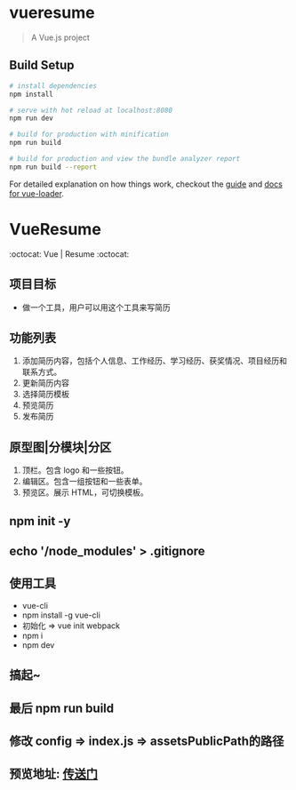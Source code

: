 # vueresume

> A Vue.js project

## Build Setup

``` bash
# install dependencies
npm install

# serve with hot reload at localhost:8080
npm run dev

# build for production with minification
npm run build

# build for production and view the bundle analyzer report
npm run build --report
```

For detailed explanation on how things work, checkout the [guide](http://vuejs-templates.github.io/webpack/) and [docs for vue-loader](http://vuejs.github.io/vue-loader).

# VueResume
:octocat: Vue | Resume :octocat:

## 项目目标
- 做一个工具，用户可以用这个工具来写简历

## 功能列表
1. 添加简历内容，包括个人信息、工作经历、学习经历、获奖情况、项目经历和联系方式。
2. 更新简历内容
3. 选择简历模板
4. 预览简历
5. 发布简历

## 原型图|分模块|分区
1. 顶栏。包含 logo 和一些按钮。
2. 编辑区。包含一组按钮和一些表单。
3. 预览区。展示 HTML，可切换模板。

## npm init -y

## echo '/node_modules' > .gitignore

## 使用工具
- vue-cli 
- npm install -g vue-cli
- 初始化 => vue init webpack 
- npm i 
- npm dev

## 搞起~


## 最后 npm run build 

## 修改 config => index.js => assetsPublicPath的路径

## 预览地址: [传送门](https://huanghongrui.github.io/VueResume/dist/#/)
